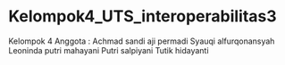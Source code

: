 # Kelompok4_UTS_interoperabilitas3
Kelompok 4
Anggota :
Achmad sandi aji permadi
Syauqi alfurqonansyah
Leoninda putri mahayani
Putri salpiyani
Tutik hidayanti
